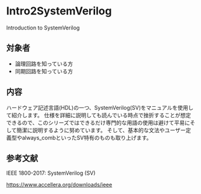 # Intro2SystemVerilog
Introduction to SystemVerilog

## 対象者
- 論理回路を知っている方
- 同期回路を知っている方
  
## 内容
ハードウェア記述言語(HDL)の一つ、SystemVerilog(SV)をマニュアルを使用して紹介します。
仕様を詳細に説明しても読んでいる時点で挫折することが想定できるので、このシリーズではできるだけ専門的な用語の使用は避けて平易にそして簡潔に説明するように努めています。
そして、基本的な文法やユーザー定義型やalways_combといったSV特有のものも取り上げます。

## 参考文献
IEEE 1800-2017: SystemVerilog (SV) 

https://www.accellera.org/downloads/ieee
